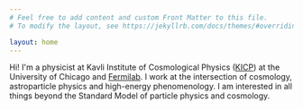 ```yaml
---
# Feel free to add content and custom Front Matter to this file.
# To modify the layout, see https://jekyllrb.com/docs/themes/#overriding-theme-defaults

layout: home
---
```


Hi! I'm a physicist at Kavli Institute of Cosmological Physics ([KICP](https://kavlicosmo.uchicago.edu/)) at the University of Chicago and [Fermilab](https://theory.fnal.gov/). I work at the intersection of cosmology, astroparticle physics and high-energy phenomenology. I am interested in all things beyond the Standard Model of particle physics and cosmology. 